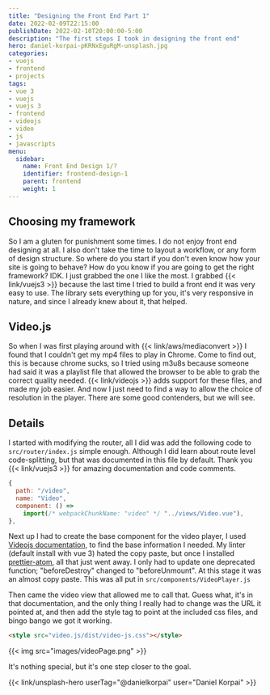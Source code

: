 ```yaml
---
title: "Designing the Front End Part 1"
date: 2022-02-09T22:15:00
publishDate: 2022-02-10T20:00:00-5:00
description: "The first steps I took in designing the front end"
hero: daniel-korpai-pKRNxEguRgM-unsplash.jpg
categories:
- vuejs
- frontend
- projects
tags:
- vue 3
- vuejs
- vuejs 3
- frontend
- videojs
- video
- js
- javascripts
menu:
  sidebar:
    name: Front End Design 1/?
    identifier: frontend-design-1
    parent: frontend
    weight: 1
---
```


## Choosing my framework
So I am a gluten for punishment some times. I do not enjoy front end designing at all. I also don't take the time to layout a workflow, or any form of design structure. So where do you start if you don't even know how your site is going to behave? How do you know if you are going to get the right framework? IDK. I just grabbed the one I like the most. I grabbed {{< link/vuejs3 >}} because the last time I tried to build a front end it was very easy to use. The library sets everything up for you, it's very responsive in nature, and since I already knew about it, that helped.

## Video.js
So when I was first playing around with {{< link/aws/mediaconvert >}} I found that I couldn't get my mp4 files to play in Chrome. Come to find out, this is because chrome sucks, so I tried using m3u8s because someone had said it was a playlist file that allowed the browser to be able to grab the correct quality needed. {{< link/videojs >}} adds support for these files, and made my job easier. And now I just need to find a way to allow the choice of resolution in the player. There are some good contenders, but we will see.

## Details
I started with modifying the router, all I did was add the following code to `src/router/index.js` simple enough. Although I did learn about route level code-splitting, but that was documented in this file by default. Thank you {{< link/vuejs3 >}} for amazing documentation and code comments.

```js
{
  path: "/video",
  name: "Video",
  component: () =>
    import(/* webpackChunkName: "video" */ "../views/Video.vue"),
},
```

Next up I had to create the base component for the video player, I used [Videojs documentation](https://docs.videojs.com/tutorial-vue.html), to find the base information I needed. My linter (default install with vue 3) hated the copy paste, but once I installed [prettier-atom](https://atom.io/packages/prettier-atom), all that just went away. I only had to update one deprecated function; "beforeDestroy" changed to "beforeUnmount". At this stage it was an almost copy paste. This was all put in `src/components/VideoPlayer.js`

Then came the video view that allowed me to call that. Guess what, it's in that documentation, and the only thing I really had to change was the URL it pointed at, and then add the style tag to point at the included css files, and bingo bango we got it working.


```html
<style src="video.js/dist/video-js.css"></style>
```

{{< img src="images/videoPage.png" >}}

It's nothing special, but it's one step closer to the goal.

{{< link/unsplash-hero userTag="@danielkorpai" user="Daniel Korpai" >}}
